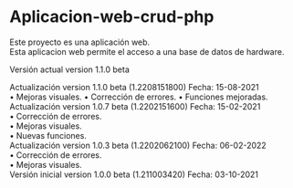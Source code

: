 # Aplicacion-web-crud-php
Este proyecto es una aplicación web.<br>
Esta aplicacion web permite el acceso a una base de datos de hardware.<br>

Versión actual version 1.1.0 beta<br>

Actualización	version 1.1.0 beta (1.2208151800)	Fecha: 15-08-2021<br>
• Mejoras visuales.
• Corrección de errores.
• Funciones mejoradas.
Actualización version 1.0.7 beta (1.2202151600)	Fecha: 15-02-2021<br>
• Corrección de errores.<br>
• Mejoras visuales.<br>
• Nuevas funciones.<br>
Actualización version 1.0.3 beta (1.2202062100)	Fecha: 06-02-2022<br>
• Corrección de errores.<br>
• Mejoras visuales.<br>
Versión inicial version 1.0.0 beta (1.211003420)	Fecha: 03-10-2021
